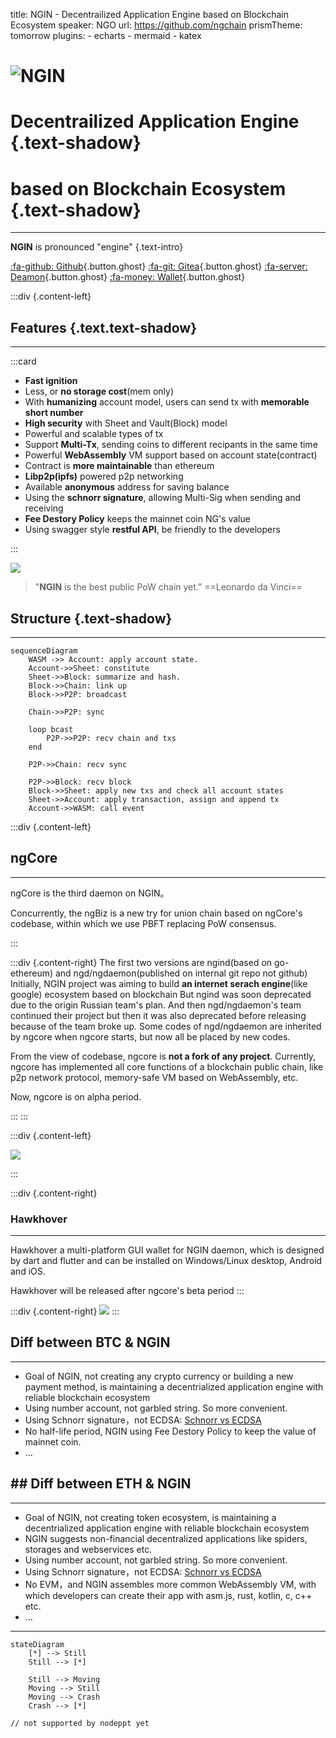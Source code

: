 title: NGIN - Decentrailized Application Engine based on Blockchain Ecosystem
speaker: NGO
url: https://github.com/ngchain
prismTheme: tomorrow
plugins:
    - echarts
    - mermaid
    - katex

<slide class="bg-white aligncenter">

# ![NGIN](/NG.png)

# Decentrailized Application **Engine**  {.text-shadow}
# based on Blockchain Ecosystem {.text-shadow}

---

**NGIN** is pronounced "engine" {.text-intro}

[:fa-github: Github](https://github.com/ngchain){.button.ghost} 
[:fa-git: Gitea](https://code.ngin.cash){.button.ghost}
[:fa-server: Deamon](https://github.com/ngchain/ngcore){.button.ghost}
[:fa-money: Wallet](https://github.com/ngchain/hawkhover){.button.ghost}


<slide class="bg-white aligncenter">

:::div {.content-left}

## Features {.text.text-shadow}

---

:::card 
- **Fast ignition**
- Less, or **no storage cost**(mem only)
- With **humanizing** account model, users can send tx with **memorable short number**
- **High security** with Sheet and Vault(Block) model
- Powerful and scalable types of tx
- Support **Multi-Tx**, sending coins to different recipants in the same time
- Powerful **WebAssembly** VM support based on account state(contract)
- Contract is **more maintainable** than ethereum
- **Libp2p(ipfs)** powered p2p networking 
- Available **anonymous** address for saving balance
- Using the **schnorr signature**, allowing Multi-Sig when sending and receiving
- **Fee Destory Policy** keeps the mainnet coin NG's value
- Using swagger style **restful API**, be friendly to the developers

:::

![](/davinci.png)

> "**NGIN** is the best public PoW chain yet.”
> ==Leonardo da Vinci==

<slide class="bg-white aligncenter">

## Structure {.text-shadow}

---

```mermaid
sequenceDiagram
    WASM ->> Account: apply account state.
    Account->>Sheet: constitute
    Sheet->>Block: summarize and hash.
    Block->>Chain: link up
    Block->>P2P: broadcast

    Chain->>P2P: sync

    loop bcast
        P2P->>P2P: recv chain and txs
    end

    P2P->>Chain: recv sync

    P2P->>Block: recv block
    Block->>Sheet: apply new txs and check all account states
    Sheet->>Account: apply transaction, assign and append tx
    Account->>WASM: call event

```

<slide class="bg-white aligncenter">

:::div {.content-left}

## ngCore

---

ngCore is the third daemon on NGIN。

Concurrently, the ngBiz is a new try for union chain based on ngCore's codebase, within which we use PBFT replacing PoW consensus.

:::

:::div {.content-right}
The first two versions are ngind(based on go-ethereum) and ngd/ngdaemon(published on internal git repo not github)
Initially, NGIN project was aiming to build **an internet serach engine**(like google) ecosystem based on blockchain
But ngind was soon deprecated due to the origin Russian team's plan.
And then ngd/ngdaemon's team continued their project but then it was also deprecated before releasing because of the team broke up.
Some codes of ngd/ngdaemon are inherited by ngcore when ngcore starts, but now all be placed by new codes.

From the view of codebase, ngcore is **not a fork of any project**. Currently, ngcore has implemented all core functions of a blockchain public chain, like p2p network protocol, memory-safe VM based on WebAssembly, etc.

Now, ngcore is on alpha period.

:::
:::

<slide class="bg-white aligncenter">

:::div {.content-left}

![](/preview_light.png)

:::

:::div {.content-right}

### Hawkhover

---

Hawkhover a multi-platform GUI wallet for NGIN daemon, which is designed by dart and flutter and can be installed on Windows/Linux desktop, Android and iOS.

Hawkhover will be released after ngcore's beta period
:::

<slide class="bg-white aligncenter">

:::div {.content-right}
![](/preview_dark.png)
:::

<slide class="bg-white aligncenter">

## Diff between **BTC** & NGIN

--- 

- Goal of NGIN, not creating any crypto currency or building a new payment method, is maintaining a decentrialized application engine with reliable blockchain ecosystem
- Using number account, not garbled string. So more convenient.
- Using Schnorr signature，not ECDSA: [Schnorr vs ECDSA](https://bitcoin.stackexchange.com/questions/77234/schnorr-vs-ecdsa)
- No half-life period, NGIN using Fee Destory Policy to keep the value of mainnet coin.
- ... 


<slide class="bg-white aligncenter">

## ## Diff between **ETH** & NGIN

---

- Goal of NGIN, not creating token ecosystem, is maintaining a decentrialized application engine with reliable blockchain ecosystem
- NGIN suggests non-financial decentralized applications like spiders, storages and webservices etc.
- Using number account, not garbled string. So more convenient.
- Using Schnorr signature，not ECDSA: [Schnorr vs ECDSA](https://bitcoin.stackexchange.com/questions/77234/schnorr-vs-ecdsa)
- No EVM，and NGIN assembles more common WebAssembly VM, with which developers can create their app with asm.js, rust, kotlin, c, c++ etc.
- ...

<slide class="bg-white aligncenter">

---

```mermaid
stateDiagram
    [*] --> Still
    Still --> [*]

    Still --> Moving
    Moving --> Still
    Moving --> Crash
    Crash --> [*]

// not supported by nodeppt yet
```
